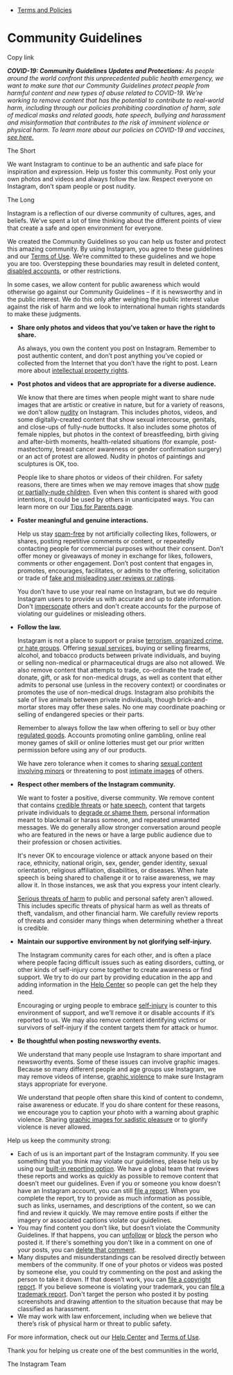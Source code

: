 *   [Terms and Policies](https://help.instagram.com/1417489251945243/?helpref=breadcrumb)

Community Guidelines
====================

Copy link

_**COVID-19: Community Guidelines Updates and Protections:** As people around the world confront this unprecedented public health emergency, we want to make sure that our Community Guidelines protect people from harmful content and new types of abuse related to COVID-19. We’re working to remove content that has the potential to contribute to real-world harm, including through our policies prohibiting coordination of harm, sale of medical masks and related goods, hate speech, bullying and harassment and misinformation that contributes to the risk of imminent violence or physical harm. To learn more about our policies on COVID-19 and vaccines, [see here.](https://help.instagram.com/697825587576762?helpref=faq_content)_

The Short

We want Instagram to continue to be an authentic and safe place for inspiration and expression. Help us foster this community. Post only your own photos and videos and always follow the law. Respect everyone on Instagram, don’t spam people or post nudity.

The Long

Instagram is a reflection of our diverse community of cultures, ages, and beliefs. We’ve spent a lot of time thinking about the different points of view that create a safe and open environment for everyone.

We created the Community Guidelines so you can help us foster and protect this amazing community. By using Instagram, you agree to these guidelines and our [Terms of Use](https://www.instagram.com/legal/terms). We’re committed to these guidelines and we hope you are too. Overstepping these boundaries may result in deleted content, [disabled accounts](https://help.instagram.com/366993040048856?helpref=faq_content), or other restrictions.

In some cases, we allow content for public awareness which would otherwise go against our Community Guidelines – if it is newsworthy and in the public interest. We do this only after weighing the public interest value against the risk of harm and we look to international human rights standards to make these judgments.

*   **Share only photos and videos that you’ve taken or have the right to share.**
    
    As always, you own the content you post on Instagram. Remember to post authentic content, and don’t post anything you’ve copied or collected from the Internet that you don’t have the right to post. Learn more about [intellectual property rights](https://help.instagram.com/126382350847838?helpref=faq_content).
    
*   **Post photos and videos that are appropriate for a diverse audience.**
    
    We know that there are times when people might want to share nude images that are artistic or creative in nature, but for a variety of reasons, we don’t allow [nudity](https://l.instagram.com/?u=https%3A%2F%2Fwww.facebook.com%2Fcommunitystandards%2Fadult_nudity_sexual_activity&e=AT1caCFGTgxIKdHXjVn4JfxsQz9FxvdKsS-ETcM38TrxuueeocsBa8FZHTkglxma6Q3RdTVrRhMshHtKcaOkOhxx_pwPyya2hclCIy1WxYo4XFP7PpxMbQjXyT6__L47jO72-rDJZNHL-Ds7BVyM0rupPV8e9ZoFcfNFRg) on Instagram. This includes photos, videos, and some digitally-created content that show sexual intercourse, genitals, and close-ups of fully-nude buttocks. It also includes some photos of female nipples, but photos in the context of breastfeeding, birth giving and after-birth moments, health-related situations (for example, post-mastectomy, breast cancer awareness or gender confirmation surgery) or an act of protest are allowed. Nudity in photos of paintings and sculptures is OK, too.
    
    People like to share photos or videos of their children. For safety reasons, there are times when we may remove images that show [nude or partially-nude children](https://l.instagram.com/?u=https%3A%2F%2Fwww.facebook.com%2Fcommunitystandards%2Fchild_nudity_sexual_exploitation&e=AT1caCFGTgxIKdHXjVn4JfxsQz9FxvdKsS-ETcM38TrxuueeocsBa8FZHTkglxma6Q3RdTVrRhMshHtKcaOkOhxx_pwPyya2hclCIy1WxYo4XFP7PpxMbQjXyT6__L47jO72-rDJZNHL-Ds7BVyM0rupPV8e9ZoFcfNFRg). Even when this content is shared with good intentions, it could be used by others in unanticipated ways. You can learn more on our [Tips for Parents page](https://help.instagram.com/154475974694511/?helpref=faq_content).
    
*   **Foster meaningful and genuine interactions.**
    
    Help us stay [spam-free](https://l.instagram.com/?u=https%3A%2F%2Fwww.facebook.com%2Fcommunitystandards%2Fspam&e=AT1caCFGTgxIKdHXjVn4JfxsQz9FxvdKsS-ETcM38TrxuueeocsBa8FZHTkglxma6Q3RdTVrRhMshHtKcaOkOhxx_pwPyya2hclCIy1WxYo4XFP7PpxMbQjXyT6__L47jO72-rDJZNHL-Ds7BVyM0rupPV8e9ZoFcfNFRg) by not artificially collecting likes, followers, or shares, posting repetitive comments or content, or repeatedly contacting people for commercial purposes without their consent. Don’t offer money or giveaways of money in exchange for likes, followers, comments or other engagement. Don’t post content that engages in, promotes, encourages, facilitates, or admits to the offering, solicitation or trade of [fake and misleading user reviews or ratings](https://l.instagram.com/?u=https%3A%2F%2Fwww.facebook.com%2Fcommunitystandards%2Ffraud_deception&e=AT1caCFGTgxIKdHXjVn4JfxsQz9FxvdKsS-ETcM38TrxuueeocsBa8FZHTkglxma6Q3RdTVrRhMshHtKcaOkOhxx_pwPyya2hclCIy1WxYo4XFP7PpxMbQjXyT6__L47jO72-rDJZNHL-Ds7BVyM0rupPV8e9ZoFcfNFRg).
    
    You don’t have to use your real name on Instagram, but we do require Instagram users to provide us with accurate and up to date information. Don't [impersonate](https://l.instagram.com/?u=https%3A%2F%2Fwww.facebook.com%2Fcommunitystandards%2Fmisrepresentation&e=AT1caCFGTgxIKdHXjVn4JfxsQz9FxvdKsS-ETcM38TrxuueeocsBa8FZHTkglxma6Q3RdTVrRhMshHtKcaOkOhxx_pwPyya2hclCIy1WxYo4XFP7PpxMbQjXyT6__L47jO72-rDJZNHL-Ds7BVyM0rupPV8e9ZoFcfNFRg) others and don't create accounts for the purpose of violating our guidelines or misleading others.
    
*   **Follow the law.**
    
    Instagram is not a place to support or praise [terrorism, organized crime, or hate groups](https://l.instagram.com/?u=https%3A%2F%2Fwww.facebook.com%2Fcommunitystandards%2Fdangerous_individuals_organizations&e=AT1caCFGTgxIKdHXjVn4JfxsQz9FxvdKsS-ETcM38TrxuueeocsBa8FZHTkglxma6Q3RdTVrRhMshHtKcaOkOhxx_pwPyya2hclCIy1WxYo4XFP7PpxMbQjXyT6__L47jO72-rDJZNHL-Ds7BVyM0rupPV8e9ZoFcfNFRg). Offering [sexual services](https://l.instagram.com/?u=https%3A%2F%2Fwww.facebook.com%2Fcommunitystandards%2Fsexual_solicitation&e=AT1caCFGTgxIKdHXjVn4JfxsQz9FxvdKsS-ETcM38TrxuueeocsBa8FZHTkglxma6Q3RdTVrRhMshHtKcaOkOhxx_pwPyya2hclCIy1WxYo4XFP7PpxMbQjXyT6__L47jO72-rDJZNHL-Ds7BVyM0rupPV8e9ZoFcfNFRg), buying or selling firearms, alcohol, and tobacco products between private individuals, and buying or selling non-medical or pharmaceutical drugs are also not allowed. We also remove content that attempts to trade, co-ordinate the trade of, donate, gift, or ask for non-medical drugs, as well as content that either admits to personal use (unless in the recovery context) or coordinates or promotes the use of non-medical drugs. Instagram also prohibits the sale of live animals between private individuals, though brick-and-mortar stores may offer these sales. No one may coordinate poaching or selling of endangered species or their parts.
    
    Remember to always follow the law when offering to sell or buy other [regulated goods](https://l.instagram.com/?u=https%3A%2F%2Fwww.facebook.com%2Fcommunitystandards%2Fregulated_goods&e=AT1caCFGTgxIKdHXjVn4JfxsQz9FxvdKsS-ETcM38TrxuueeocsBa8FZHTkglxma6Q3RdTVrRhMshHtKcaOkOhxx_pwPyya2hclCIy1WxYo4XFP7PpxMbQjXyT6__L47jO72-rDJZNHL-Ds7BVyM0rupPV8e9ZoFcfNFRg). Accounts promoting online gambling, online real money games of skill or online lotteries must get our prior written permission before using any of our products.
    
    We have zero tolerance when it comes to sharing [sexual content involving minors](https://l.instagram.com/?u=https%3A%2F%2Fwww.facebook.com%2Fcommunitystandards%2Fchild_nudity_sexual_exploitation&e=AT1caCFGTgxIKdHXjVn4JfxsQz9FxvdKsS-ETcM38TrxuueeocsBa8FZHTkglxma6Q3RdTVrRhMshHtKcaOkOhxx_pwPyya2hclCIy1WxYo4XFP7PpxMbQjXyT6__L47jO72-rDJZNHL-Ds7BVyM0rupPV8e9ZoFcfNFRg) or threatening to post [intimate images](https://l.instagram.com/?u=https%3A%2F%2Fwww.facebook.com%2Fcommunitystandards%2Fsexual_exploitation_adults&e=AT1caCFGTgxIKdHXjVn4JfxsQz9FxvdKsS-ETcM38TrxuueeocsBa8FZHTkglxma6Q3RdTVrRhMshHtKcaOkOhxx_pwPyya2hclCIy1WxYo4XFP7PpxMbQjXyT6__L47jO72-rDJZNHL-Ds7BVyM0rupPV8e9ZoFcfNFRg) of others.
    
*   **Respect other members of the Instagram community.**
    
    We want to foster a positive, diverse community. We remove content that contains [credible threats](https://l.instagram.com/?u=https%3A%2F%2Fwww.facebook.com%2Fcommunitystandards%2Fcredible_violence&e=AT1caCFGTgxIKdHXjVn4JfxsQz9FxvdKsS-ETcM38TrxuueeocsBa8FZHTkglxma6Q3RdTVrRhMshHtKcaOkOhxx_pwPyya2hclCIy1WxYo4XFP7PpxMbQjXyT6__L47jO72-rDJZNHL-Ds7BVyM0rupPV8e9ZoFcfNFRg) or [hate speech](https://l.instagram.com/?u=https%3A%2F%2Fwww.facebook.com%2Fcommunitystandards%2Fhate_speech&e=AT1caCFGTgxIKdHXjVn4JfxsQz9FxvdKsS-ETcM38TrxuueeocsBa8FZHTkglxma6Q3RdTVrRhMshHtKcaOkOhxx_pwPyya2hclCIy1WxYo4XFP7PpxMbQjXyT6__L47jO72-rDJZNHL-Ds7BVyM0rupPV8e9ZoFcfNFRg), content that targets private individuals to [degrade or shame them](https://l.instagram.com/?u=https%3A%2F%2Fwww.facebook.com%2Fcommunitystandards%2Fbullying&e=AT1caCFGTgxIKdHXjVn4JfxsQz9FxvdKsS-ETcM38TrxuueeocsBa8FZHTkglxma6Q3RdTVrRhMshHtKcaOkOhxx_pwPyya2hclCIy1WxYo4XFP7PpxMbQjXyT6__L47jO72-rDJZNHL-Ds7BVyM0rupPV8e9ZoFcfNFRg), personal information meant to blackmail or harass someone, and repeated unwanted messages. We do generally allow stronger conversation around people who are featured in the news or have a large public audience due to their profession or chosen activities.
    
    It's never OK to encourage violence or attack anyone based on their race, ethnicity, national origin, sex, gender, gender identity, sexual orientation, religious affiliation, disabilities, or diseases. When hate speech is being shared to challenge it or to raise awareness, we may allow it. In those instances, we ask that you express your intent clearly.
    
    [Serious threats of harm](https://l.instagram.com/?u=https%3A%2F%2Fwww.facebook.com%2Fcommunitystandards%2Fcredible_violence&e=AT1caCFGTgxIKdHXjVn4JfxsQz9FxvdKsS-ETcM38TrxuueeocsBa8FZHTkglxma6Q3RdTVrRhMshHtKcaOkOhxx_pwPyya2hclCIy1WxYo4XFP7PpxMbQjXyT6__L47jO72-rDJZNHL-Ds7BVyM0rupPV8e9ZoFcfNFRg) to public and personal safety aren't allowed. This includes specific threats of physical harm as well as threats of theft, vandalism, and other financial harm. We carefully review reports of threats and consider many things when determining whether a threat is credible.
    
*   **Maintain our supportive environment by not glorifying self-injury.**
    
    The Instagram community cares for each other, and is often a place where people facing difficult issues such as eating disorders, cutting, or other kinds of self-injury come together to create awareness or find support. We try to do our part by providing education in the app and adding information in the [Help Center](https://help.instagram.com/) so people can get the help they need.
    
    Encouraging or urging people to embrace [self-injury](https://l.instagram.com/?u=https%3A%2F%2Fwww.facebook.com%2Fcommunitystandards%2Fsuicide_self_injury_violence&e=AT1caCFGTgxIKdHXjVn4JfxsQz9FxvdKsS-ETcM38TrxuueeocsBa8FZHTkglxma6Q3RdTVrRhMshHtKcaOkOhxx_pwPyya2hclCIy1WxYo4XFP7PpxMbQjXyT6__L47jO72-rDJZNHL-Ds7BVyM0rupPV8e9ZoFcfNFRg) is counter to this environment of support, and we’ll remove it or disable accounts if it’s reported to us. We may also remove content identifying victims or survivors of self-injury if the content targets them for attack or humor.
    
*   **Be thoughtful when posting newsworthy events.**
    
    We understand that many people use Instagram to share important and newsworthy events. Some of these issues can involve graphic images. Because so many different people and age groups use Instagram, we may remove videos of intense, [graphic violence](https://l.instagram.com/?u=https%3A%2F%2Fwww.facebook.com%2Fcommunitystandards%2Fgraphic_violence&e=AT1caCFGTgxIKdHXjVn4JfxsQz9FxvdKsS-ETcM38TrxuueeocsBa8FZHTkglxma6Q3RdTVrRhMshHtKcaOkOhxx_pwPyya2hclCIy1WxYo4XFP7PpxMbQjXyT6__L47jO72-rDJZNHL-Ds7BVyM0rupPV8e9ZoFcfNFRg) to make sure Instagram stays appropriate for everyone.
    
    We understand that people often share this kind of content to condemn, raise awareness or educate. If you do share content for these reasons, we encourage you to caption your photo with a warning about graphic violence. Sharing [graphic images for sadistic pleasure](https://l.instagram.com/?u=https%3A%2F%2Fwww.facebook.com%2Fcommunitystandards%2Fcruel_insensitive&e=AT1caCFGTgxIKdHXjVn4JfxsQz9FxvdKsS-ETcM38TrxuueeocsBa8FZHTkglxma6Q3RdTVrRhMshHtKcaOkOhxx_pwPyya2hclCIy1WxYo4XFP7PpxMbQjXyT6__L47jO72-rDJZNHL-Ds7BVyM0rupPV8e9ZoFcfNFRg) or to glorify violence is never allowed.
    

Help us keep the community strong:

*   Each of us is an important part of the Instagram community. If you see something that you think may violate our guidelines, please help us by using our [built-in reporting option](https://help.instagram.com/165828726894770?helpref=faq_content). We have a global team that reviews these reports and works as quickly as possible to remove content that doesn’t meet our guidelines. Even if you or someone you know doesn’t have an Instagram account, you can still [file a report](https://help.instagram.com/contact/383679321740945). When you complete the report, try to provide as much information as possible, such as links, usernames, and descriptions of the content, so we can find and review it quickly. We may remove entire posts if either the imagery or associated captions violate our guidelines.
*   You may find content you don’t like, but doesn’t violate the Community Guidelines. If that happens, you can [unfollow](https://help.instagram.com/286340048138725?helpref=faq_content) or [block](https://help.instagram.com/426700567389543/?helpref=faq_content) the person who posted it. If there's something you don't like in a comment on one of your posts, you can [delete that comment](https://help.instagram.com/289098941190483?helpref=faq_content).
*   Many disputes and misunderstandings can be resolved directly between members of the community. If one of your photos or videos was posted by someone else, you could try commenting on the post and asking the person to take it down. If that doesn’t work, you can [file a copyright report](https://help.instagram.com/126382350847838?helpref=faq_content). If you believe someone is violating your trademark, you can [file a trademark report](https://help.instagram.com/222826637847963?helpref=faq_content). Don't target the person who posted it by posting screenshots and drawing attention to the situation because that may be classified as harassment.
*   We may work with law enforcement, including when we believe that there’s risk of physical harm or threat to public safety.

For more information, check out our [Help Center](https://help.instagram.com/) and [Terms of Use](https://l.instagram.com/?u=http%3A%2F%2Finstagram.com%2Flegal%2Fterms%2F%23&e=AT1caCFGTgxIKdHXjVn4JfxsQz9FxvdKsS-ETcM38TrxuueeocsBa8FZHTkglxma6Q3RdTVrRhMshHtKcaOkOhxx_pwPyya2hclCIy1WxYo4XFP7PpxMbQjXyT6__L47jO72-rDJZNHL-Ds7BVyM0rupPV8e9ZoFcfNFRg).

Thank you for helping us create one of the best communities in the world,

The Instagram Team